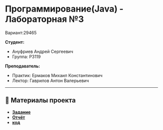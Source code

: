 # Программирование(Java) - Лабораторная №3
Вариант:29465

**Студент:** 
- Ануфриев Андрей Сергеевич
- Группа: P3119

  
**Преподаватель:**
- Практик: Ермаков Михаил Константинович
- Лектор: Гаврилов Антон Валерьевич
---
## 📁 Материалы проекта
- [**Задание**](https://se.ifmo.ru/courses/programming) 
- [**Отчёт**](./report.pdf) 
- [**код**](programm/src/) <!--или ссылка на main-->

